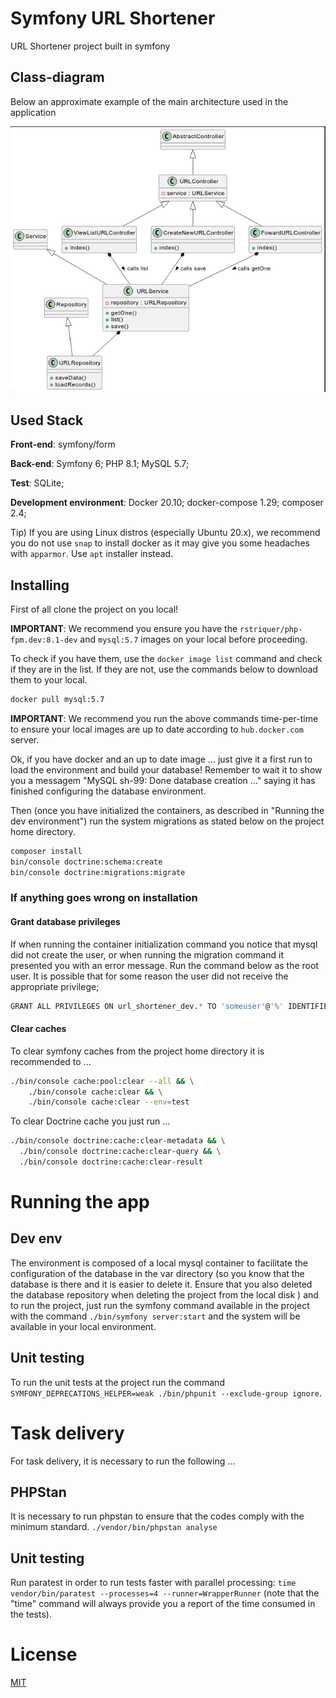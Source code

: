 # Symfony URL Shortener

URL Shortener project built in symfony

## Class-diagram

Below an approximate example of the main architecture used in the application

![Workflow](/docs/workflow.png)

## Used Stack

**Front-end**: symfony/form

**Back-end**: Symfony 6; PHP 8.1; MySQL 5.7;

**Test**: SQLite;

**Development environment**: Docker 20.10; docker-compose 1.29; composer 2.4;

Tip) If you are using Linux distros (especially Ubuntu 20.x), we recommend you do not use `snap` to install docker as it may give you some headaches with `apparmor`. Use `apt` installer instead.

## Installing

First of all clone the project on you local!

**IMPORTANT**: We recommend you ensure you have the `rstriquer/php-fpm.dev:8.1-dev` and `mysql:5.7` images on your local before proceeding.

To check if you have them, use the `docker image list` command and check if they are in the list. If they are not, use the commands below to download them to your local.

```bash
docker pull mysql:5.7
```

**IMPORTANT**: We recommend you run the above commands time-per-time to ensure your local images are up to date according to `hub.docker.com` server.

Ok, if you have docker and an up to date image ... just give it a first run to load the environment and build your database! Remember to wait it to show you a messagem "MySQL sh-99: Done database creation ..." saying it has finished configuring the database environment.

Then (once you have initialized the containers, as described in "Running the dev environment") run the system migrations as stated below on the project home directory.

```bash
composer install
bin/console doctrine:schema:create
bin/console doctrine:migrations:migrate
```

### If anything goes wrong on installation

#### Grant database privileges

If when running the container initialization command you notice that mysql did not create the user, or when running the migration command it presented you with an error message. Run the command below as the root user. It is possible that for some reason the user did not receive the appropriate privilege;

```bash
GRANT ALL PRIVILEGES ON url_shortener_dev.* TO 'someuser'@'%' IDENTIFIED BY '123456';
```

#### Clear caches

To clear symfony caches from the project home directory it is recommended to ...

```bash
./bin/console cache:pool:clear --all && \
    ./bin/console cache:clear && \
    ./bin/console cache:clear --env=test
```

To clear Doctrine cache you just run ...

```bash
./bin/console doctrine:cache:clear-metadata && \
  ./bin/console doctrine:cache:clear-query && \
  ./bin/console doctrine:cache:clear-result
```

# Running the app

## Dev env

The environment is composed of a local mysql container to facilitate the configuration of the database in the var directory (so you know that the database is there and it is easier to delete it. Ensure that you also deleted the database repository when deleting the project from the local disk ) and to run the project, just run the symfony command available in the project with the command `./bin/symfony server:start` and the system will be available in your local environment.

## Unit testing

To run the unit tests at the project run the command `SYMFONY_DEPRECATIONS_HELPER=weak ./bin/phpunit --exclude-group ignore`.

# Task delivery

For task delivery, it is necessary to run the following ...

## PHPStan

It is necessary to run phpstan to ensure that the codes comply with the minimum standard. `./vendor/bin/phpstan analyse`

## Unit testing

Run paratest in order to run tests faster with parallel processing: `time vendor/bin/paratest --processes=4 --runner=WrapperRunner` (note that the "time" command will always provide you a report of the time consumed in the tests).

# License

[MIT](https://choosealicense.com/licenses/mit/)
